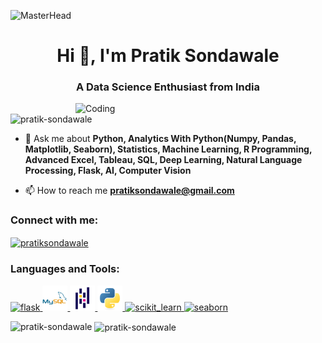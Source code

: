 ![MasterHead](https://storage.googleapis.com/gweb-cloudblog-publish/original_images/DataAnalytics.gif)
<h1 align="center">Hi 👋, I'm Pratik Sondawale</h1>
<h3 align="center">A Data Science Enthusiast from India</h3>
<img align="right" alt="Coding" width="400" src="https://cdn.dribbble.com/users/1162077/screenshots/3848914/programmer.gif">


<p align="left"> <img src="https://komarev.com/ghpvc/?username=pratik-sondawale&label=Profile%20views&color=0e75b6&style=flat" alt="pratik-sondawale" /> </p>


- 💬 Ask me about **Python, Analytics With Python(Numpy, Pandas, Matplotlib, Seaborn), Statistics, Machine Learning, R Programming, Advanced Excel, Tableau, SQL, Deep Learning, Natural Language Processing, Flask, AI, Computer Vision**

- 📫 How to reach me **pratiksondawale@gmail.com**

<h3 align="left">Connect with me:</h3>
<p align="left">
<a href="https://linkedin.com/in/pratiksondawale" target="blank"><img align="center" src="https://raw.githubusercontent.com/rahuldkjain/github-profile-readme-generator/master/src/images/icons/Social/linked-in-alt.svg" alt="pratiksondawale" height="30" width="40" /></a>
</p>

<h3 align="left">Languages and Tools:</h3>
<p align="left">  <a href="https://flask.palletsprojects.com/" target="_blank" rel="noreferrer"> <img src="https://www.vectorlogo.zone/logos/pocoo_flask/pocoo_flask-icon.svg" alt="flask" width="40" height="40"/> </a> <a href="https://www.mysql.com/" target="_blank" rel="noreferrer"> <img src="https://raw.githubusercontent.com/devicons/devicon/master/icons/mysql/mysql-original-wordmark.svg" alt="mysql" width="40" height="40"/> </a> <a href="https://pandas.pydata.org/" target="_blank" rel="noreferrer"> <img src="https://raw.githubusercontent.com/devicons/devicon/2ae2a900d2f041da66e950e4d48052658d850630/icons/pandas/pandas-original.svg" alt="pandas" width="40" height="40"/> </a> <a href="https://www.python.org" target="_blank" rel="noreferrer"> <img src="https://raw.githubusercontent.com/devicons/devicon/master/icons/python/python-original.svg" alt="python" width="40" height="40"/> </a> <a href="https://scikit-learn.org/" target="_blank" rel="noreferrer"> <img src="https://upload.wikimedia.org/wikipedia/commons/0/05/Scikit_learn_logo_small.svg" alt="scikit_learn" width="40" height="40"/> </a> <a href="https://seaborn.pydata.org/" target="_blank" rel="noreferrer"> <img src="https://seaborn.pydata.org/_images/logo-mark-lightbg.svg" alt="seaborn" width="40" height="40"/> </a> </p>

<p><img align="left" src="https://github-readme-stats.vercel.app/api/top-langs?username=pratik-sondawale&show_icons=true&locale=en&layout=compact" alt="pratik-sondawale" /></p>

<p>&nbsp;<img align="center" src="https://github-readme-stats.vercel.app/api?username=pratik-sondawale&show_icons=true&locale=en" alt="pratik-sondawale" /></p>
